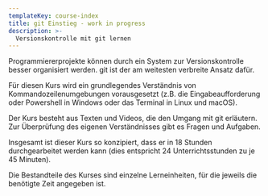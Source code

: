 ```yaml
---
templateKey: course-index
title: git Einstieg - work in progress
description: >-
  Versionskontrolle mit git lernen
---
```


Programmiererprojekte können durch ein System zur Versionskontrolle
besser organisiert werden. git ist der am weitesten verbreite Ansatz dafür.

Für diesen Kurs wird ein grundlegendes Verständnis von
Kommandozeilenumgebungen vorausgesetzt (z.B. die Eingabeaufforderung oder
Powershell in Windows oder das Terminal in Linux und macOS).

Der Kurs besteht aus Texten und Videos, die den Umgang mit git erläutern.
Zur Überprüfung des eigenen Verständnisses gibt es Fragen und Aufgaben.

Insgesamt ist dieser Kurs so konzipiert, dass er in 18 Stunden
durchgearbeitet werden kann (dies entspricht 24 Unterrichtsstunden zu
je 45 Minuten).

Die Bestandteile des Kurses sind einzelne Lerneinheiten, für die
jeweils die benötigte Zeit angegeben ist.
